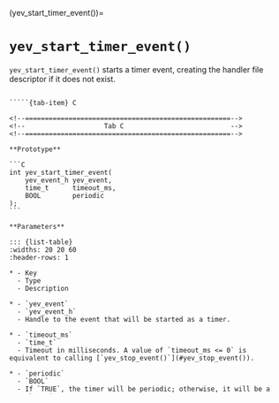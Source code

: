 <!-- ============================================================== -->
(yev_start_timer_event())=
# `yev_start_timer_event()`
<!-- ============================================================== -->

`yev_start_timer_event()` starts a timer event, creating the handler file descriptor if it does not exist.

<!------------------------------------------------------------>
<!--                    Prototypes                          -->
<!------------------------------------------------------------>

``````{tab-set}

`````{tab-item} C

<!--====================================================-->
<!--                    Tab C                           -->
<!--====================================================-->

**Prototype**

```C
int yev_start_timer_event(
    yev_event_h yev_event,
    time_t      timeout_ms,
    BOOL        periodic
);
```

**Parameters**

::: {list-table}
:widths: 20 20 60
:header-rows: 1

* - Key
  - Type
  - Description

* - `yev_event`
  - `yev_event_h`
  - Handle to the event that will be started as a timer.

* - `timeout_ms`
  - `time_t`
  - Timeout in milliseconds. A value of `timeout_ms <= 0` is equivalent to calling [`yev_stop_event()`](#yev_stop_event()).

* - `periodic`
  - `BOOL`
  - If `TRUE`, the timer will be periodic; otherwise, it will be a one-shot timer.
:::

---

**Return Value**

Returns `0` on success, or `-1` on failure.

**Notes**

To start a timer event, use [`yev_start_timer_event()`](#yev_start_timer_event()) instead of [`yev_start_event()`](#yev_start_event()).
If the timer is in the `IDLE` state, it can be reused. If it is `STOPPED`, a new timer event must be created.

<!--====================================================-->
<!--                    End Tab C                       -->
<!--====================================================-->

`````

`````{tab-item} JS

<!--====================================================-->
<!--                    Tab JS                          -->
<!--====================================================-->

<!---------------------------------------------------->
<!--                JS Prototype                    -->
<!---------------------------------------------------->

**Prototype**

````JS
// Not applicable in JS
````

<!--====================================================-->
<!--                    EndTab JS                       -->
<!--====================================================-->

`````

`````{tab-item} Python

<!--====================================================-->
<!--                    Tab Python                      -->
<!--====================================================-->

<!---------------------------------------------------->
<!--                Python Prototype                -->
<!---------------------------------------------------->

**Prototype**

````Python
# Not applicable in Python
````

<!--====================================================-->
<!--                    End Tab Python                   -->
<!--====================================================-->

`````

``````

<!------------------------------------------------------------>
<!--                    Examples                            -->
<!------------------------------------------------------------>

```````{dropdown} Examples

``````{tab-set}

`````{tab-item} C

<!--====================================================-->
<!--                    Tab C                           -->
<!--====================================================-->

<!---------------------------------------------------->
<!--                C examples                      -->
<!---------------------------------------------------->

````C
// TODO C examples
````

<!--====================================================-->
<!--                    End Tab C                       -->
<!--====================================================-->

`````

`````{tab-item} JS

<!--====================================================-->
<!--                    Tab JS                          -->
<!--====================================================-->

<!---------------------------------------------------->
<!--                JS examples                     -->
<!---------------------------------------------------->

````JS
// TODO JS examples
````

<!--====================================================-->
<!--                    EndTab JS                       -->
<!--====================================================-->

`````

`````{tab-item} Python

<!--====================================================-->
<!--                    Tab Python                      -->
<!--====================================================-->

<!---------------------------------------------------->
<!--                Python examples                 -->
<!---------------------------------------------------->

````python
# TODO Python examples
````

<!--====================================================-->
<!--                    End Tab Python                  -->
<!--====================================================-->

`````

``````

```````
